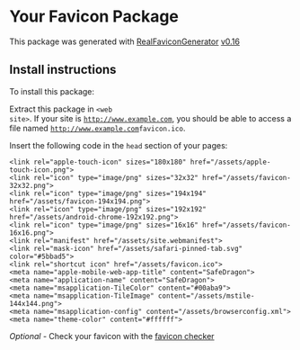 # Your Favicon Package

This package was generated with [RealFaviconGenerator](https://realfavicongenerator.net/) [v0.16](https://realfavicongenerator.net/change_log#v0.16)

## Install instructions

To install this package:

Extract this package in <code>&lt;web site&gt;<?php echo /assets/ ?></code>. If your site is <code>http://www.example.com</code>, you should be able to access a file named <code>http://www.example.com<?php echo /assets/ ?>favicon.ico</code>.

Insert the following code in the `head` section of your pages:

    <link rel="apple-touch-icon" sizes="180x180" href="/assets/apple-touch-icon.png">
    <link rel="icon" type="image/png" sizes="32x32" href="/assets/favicon-32x32.png">
    <link rel="icon" type="image/png" sizes="194x194" href="/assets/favicon-194x194.png">
    <link rel="icon" type="image/png" sizes="192x192" href="/assets/android-chrome-192x192.png">
    <link rel="icon" type="image/png" sizes="16x16" href="/assets/favicon-16x16.png">
    <link rel="manifest" href="/assets/site.webmanifest">
    <link rel="mask-icon" href="/assets/safari-pinned-tab.svg" color="#5bbad5">
    <link rel="shortcut icon" href="/assets/favicon.ico">
    <meta name="apple-mobile-web-app-title" content="SafeDragon">
    <meta name="application-name" content="SafeDragon">
    <meta name="msapplication-TileColor" content="#00aba9">
    <meta name="msapplication-TileImage" content="/assets/mstile-144x144.png">
    <meta name="msapplication-config" content="/assets/browserconfig.xml">
    <meta name="theme-color" content="#ffffff">

*Optional* - Check your favicon with the [favicon checker](https://realfavicongenerator.net/favicon_checker)